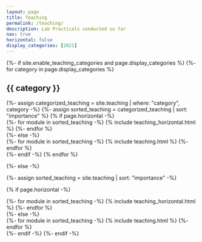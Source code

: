 ```yaml
---
layout: page
title: Teaching
permalink: /teaching/
description: Lab Practicals conducted so far
nav: true
horizontal: false
display_categories: [2021]
---
```


<!-- _pages/teaching.md -->
<div class="teaching">
{%- if site.enable_teaching_categories and page.display_categories %}
  <!-- Display categorized teaching -->
  {%- for category in page.display_categories %}
  <h2 class="category">{{ category }}</h2>
  {%- assign categorized_teaching = site.teaching | where: "category", category -%}
  {%- assign sorted_teaching = categorized_teaching | sort: "importance" %}
  <!-- Generate cards for each module -->
  {% if page.horizontal -%}
  <div class="container">
    <div class="row row-cols-2">
    {%- for module in sorted_teaching -%}
      {% include teaching_horizontal.html %}
    {%- endfor %}
    </div>
  </div>
  {%- else -%}
  <div class="grid">
    {%- for module in sorted_teaching -%}
      {% include teaching.html %}
    {%- endfor %}
  </div>
  {%- endif -%}
  {% endfor %}

{%- else -%}
<!-- Display teaching without categories -->
  {%- assign sorted_teaching = site.teaching | sort: "importance" -%}
  <!-- Generate cards for each module -->
  {% if page.horizontal -%}
  <div class="container">
    <div class="row row-cols-2">
    {%- for module in sorted_teaching -%}
      {% include teaching_horizontal.html %}
    {%- endfor %}
    </div>
  </div>
  {%- else -%}
  <div class="grid">
    {%- for module in sorted_teaching -%}
      {% include teaching.html %}
    {%- endfor %}
  </div>
  {%- endif -%}
{%- endif -%}
</div>